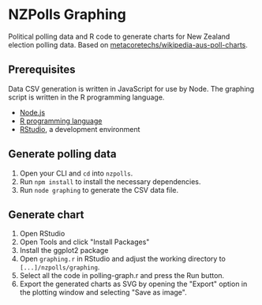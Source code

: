 # NZPolls Graphing
Political polling data and R code to generate charts for New Zealand election polling data.
Based on [metacoretechs/wikipedia-aus-poll-charts](https://github.com/metacoretechs/wikipedia-aus-poll-charts).

## Prerequisites
Data CSV generation is written in JavaScript for use by Node.
The graphing script is written in the R programming language.

- [Node.js](https://nodejs.org)
- [R programming language](https://cran.rstudio.com)
- [RStudio](https://www.rstudio.com/products/rstudio/download/), a development environment

## Generate polling data
1. Open your CLI and `cd` into `nzpolls`.
2. Run `npm install` to install the necessary dependencies.
3. Run `node graphing` to generate the CSV data file.

## Generate chart
1. Open RStudio
2. Open Tools and click "Install Packages"
3. Install the ggplot2 package
4. Open `graphing.r` in RStudio and adjust the working directory to `[...]/nzpolls/graphing`.
5. Select all the code in polling-graph.r and press the Run button.
6. Export the generated charts as SVG by opening the "Export" option in the plotting window and selecting "Save as image".
